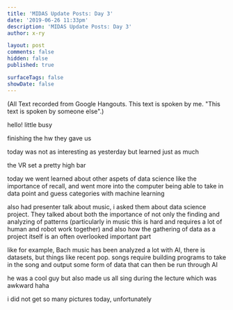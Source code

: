 ```yaml
---
title: 'MIDAS Update Posts: Day 3'
date: '2019-06-26 11:33pm'
description: 'MIDAS Update Posts: Day 3'
author: x-ry	

layout: post
comments: false
hidden: false
published: true

surfaceTags: false
showDate: false
---
```


(All Text recorded from Google Hangouts. This text is spoken by me. "This text is spoken by someone else".)

hello!
little busy

finishing the hw they gave us

today was not as interesting as yesterday but learned just as much

the VR set a pretty high bar


today we went learned about other aspets of data science like the importance of recall, and went more into the computer being able to take in data point and guess categories with machine learning

also had presenter talk about music, i asked them about data science project. They talked about both the importance of not only the finding and analyzing of patterns (particularly in music this is hard and requires a lot of human and robot work together) and also how the gathering of data as a project itself is an often overlooked important part

like for example, Bach music has been analyzed a lot with AI, there is datasets, but things like recent pop. songs require building programs to take in the song and output some form of data that can then be run through AI

he was a cool guy but also made us all sing during the lecture which was awkward haha

i did not get so many pictures today, unfortunately
